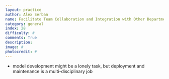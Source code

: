 ```yaml
---
layout: practice
author: Alex Serban
name: Facilitate Team Collaboration and Integration with Other Departments
category: general
index: 28
difficulty: #
comments: True
description:
image: #
photocredit: #
---
```



- model development might be a lonely task, but deployment and maintenance is a multi-disciplinary job